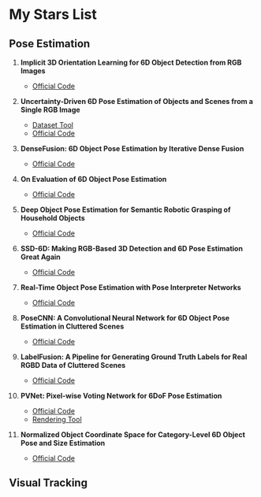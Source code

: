 # My Stars List
## Pose Estimation
1. **Implicit 3D Orientation Learning for 6D Object Detection from RGB Images**  
    * [Official Code](https://github.com/DLR-RM/AugmentedAutoencoder)    

2. **Uncertainty-Driven 6D Pose Estimation of Objects and Scenes from a Single RGB Image**  
    * [Dataset Tool](https://github.com/bbsl/Linemod2Brachman)  
    * [Official Code](https://hci.iwr.uni-heidelberg.de/vislearn/research/scene-understanding/pose-estimation/)  

3. **DenseFusion: 6D Object Pose Estimation by Iterative Dense Fusion**  
    * [Official Code](https://github.com/j96w/DenseFusion)

4. **On Evaluation of 6D Object Pose Estimation**  
    * [Official Code](https://github.com/thodan/obj_pose_eval)   

5. **Deep Object Pose Estimation for Semantic Robotic Grasping of Household Objects**  
    * [Official Code](https://github.com/NVlabs/Deep_Object_Pose)

6. **SSD-6D: Making RGB-Based 3D Detection and 6D Pose Estimation Great Again**  
    * [Official Code](https://github.com/wadimkehl/ssd-6d)

7. **Real-Time Object Pose Estimation with Pose Interpreter Networks**  
    * [Official Code](https://github.com/jimmyyhwu/pose-interpreter-networks)

8. **PoseCNN: A Convolutional Neural Network for 6D Object Pose Estimation in Cluttered Scenes**  
    * [Official Code](https://github.com/yuxng/PoseCNN)

9. **LabelFusion: A Pipeline for Generating Ground Truth Labels for Real RGBD Data of Cluttered Scenes**  
    * [Official Code](https://github.com/RobotLocomotion/LabelFusion)
    
10. **PVNet: Pixel-wise Voting Network for 6DoF Pose Estimation**  
    * [Official Code](https://github.com/zju3dv/pvnet)
    * [Rendering Tool](https://github.com/zju3dv/pvnet-rendering)
    
11. **Normalized Object Coordinate Space for Category-Level 6D Object Pose and Size Estimation**
    * [Official Code](https://github.com/hughw19/NOCS_CVPR2019)
## Visual Tracking
